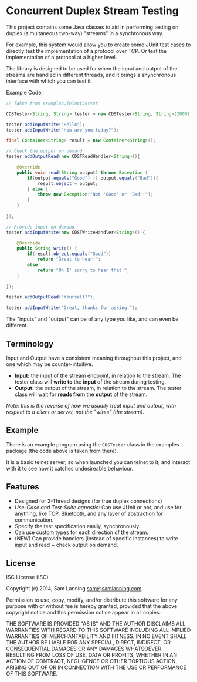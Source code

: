 # Concurrent Duplex Stream Testing

This project contains some Java classes to aid in performing testing on duplex
(simultaneous two-way) "streams" in a synchronous way.

For example, this system would allow you to create some JUnit test cases to
directly test the implementation of a protocol over TCP. Or test the
implementation of a protocol at a higher level.

The library is designed to be used for when the input and output of the streams
are handled in different threads, and it brings a shynchronous interface with
which you can test it.

Example Code:

```java
// Taken from examples.TelnetServer

CDSTester<String, String> tester = new CDSTester<String, String>(2000);

tester.addInputWrite("Hello");
tester.addInputWrite("How are you today?");

final Container<String> result = new Container<String>();

// Check the output on demand
tester.addOutputRead(new CDSTReadHandler<String>(){

    @Override
    public void read(String output) throws Exception {
        if(output.equals("Good") || output.equals("Bad")){
            result.object = output;
        } else {
            throw new Exception("Not 'Good' or 'Bad'!");
        }
    }
    
});

// Provide input on demand
tester.addInputWrite(new CDSTWriteHandler<String>() {

    @Override
    public String write() {
        if(result.object.equals("Good"))
            return "Great to hear!";
        else
            return "Oh I' sorry to hear that!";
    }
    
});

tester.addOutputRead("Yourself?");

tester.addInputWrite("Great, thanks for asking!");
```

The "inputs" and "output" can be of any type you like, and can even be
different.

## Terminology

Input and Output have a consistent meaning throughout this project, and one
which may be counter-intuitive.

* **Input:** the input of the stream endpoint, in relation to the stream. The
  tester class will **write to** the **input** of the stream during testing.
* **Output:** the output of the stream, in relation to the stream. The tester
  class will wait for **reads from** the **output** of the stream.

*Note: this is the reverse of how we usually treat input and output, with
respect to a client or server, not the "wires" (the stream).*

## Example

There is an example program using the `CDSTester` class in the examples
package (the code above is taken from there).

It is a basic telnet server, so when launched you can telnet to it, and
interact with it to see how it catches undesireable behaviour.

## Features

* Designed for 2-Thread designs (for true duplex connections)
* *Use-Case and Test-Suite agnostic:* Can use JUnit or not, and use for
  anything, like TCP, Bluetooth, and any layer of abstraction for
  communication.
* Specify the test specification easily, synchronously.
* Can use custom types for each direction of the stream.
* (NEW) Can provide handlers (instead of specific instances) to write input and
  read + check output on demand.

## License

ISC License (ISC)

Copyright (c) 2014, Sam Lanning <sam@samlanning.com>

Permission to use, copy, modify, and/or distribute this software for any
purpose with or without fee is hereby granted, provided that the above
copyright notice and this permission notice appear in all copies.

THE SOFTWARE IS PROVIDED "AS IS" AND THE AUTHOR DISCLAIMS ALL WARRANTIES WITH
REGARD TO THIS SOFTWARE INCLUDING ALL IMPLIED WARRANTIES OF MERCHANTABILITY AND
FITNESS. IN NO EVENT SHALL THE AUTHOR BE LIABLE FOR ANY SPECIAL, DIRECT,
INDIRECT, OR CONSEQUENTIAL DAMAGES OR ANY DAMAGES WHATSOEVER RESULTING FROM
LOSS OF USE, DATA OR PROFITS, WHETHER IN AN ACTION OF CONTRACT, NEGLIGENCE OR
OTHER TORTIOUS ACTION, ARISING OUT OF OR IN CONNECTION WITH THE USE OR
PERFORMANCE OF THIS SOFTWARE.

